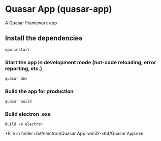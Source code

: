 # Quasar App (quasar-app)

A Quasar Framework app

## Install the dependencies
```bash
npm install
```

### Start the app in development mode (hot-code reloading, error reporting, etc.)
```bash
quasar dev
```


### Build the app for production
```bash
quasar build
```

### Build electron .exe
```quasar 
build -m electron
```
*File in folder dist/electron/Quasar App-win32-x64/Quasar App.exe